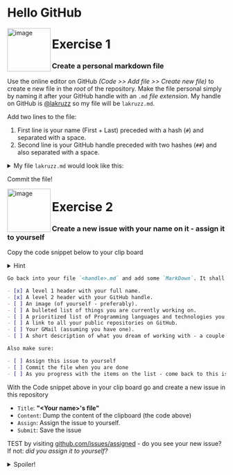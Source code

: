 # Hello GitHub

 

<img width="100" align="left" alt="image" src="https://user-images.githubusercontent.com/155492/219313640-1328aefb-7695-41d2-bbef-5c5ffe6ab079.png">

# Exercise 1

### Create a personal markdown file

Use the online editor on GitHub _(Code >> Add file >> Create new file)_ to create e new file in the _root_ of the repository. Make the file personal simply by naming it after your GitHub handle with an `.md`  _file extension_. My handle on GitHub is [@lakruzz](https://github.com/lakruzz) so my file will be `lakruzz.md`.

Add two lines to the file:

1. First line is your name (First + Last) preceded with a hash (`#`) and separated with a space.
1. Second line is your GitHub handle preceded with two hashes (`##`) and also separated with a space.

<details><summary>My file <code>lakruzz.md</code> would look like this:</summary>
  
---  
```markdown
# Lars Kruse
## lakruzz
```
---
</details>

Commit the file!


<img width="100" align="left" alt="image" src="https://user-images.githubusercontent.com/155492/219313640-1328aefb-7695-41d2-bbef-5c5ffe6ab079.png">

# Exercise 2

### Create a new issue with your name on it - assign it to yourself

Copy the code snippet below to your clip board</b></summary>

<details><summary>Hint</summary>

---
<img width="24" align="left" alt="image" src="https://user-images.githubusercontent.com/155492/219304888-3860501e-c7db-4cac-b2a0-ef2bc427881d.png">

_Notice that when you hover-over the code a copy icon appears in the top-right corner - just click it to copy it to the the clip board._

---
</details>

```markdown
Go back into your file `<handle>.md` and add some `MarkDown`. It shall include:

- [x] A level 1 header with your full name.
- [x] A level 2 header with your GitHub handle.
- [ ] An image (of yourself - preferably).
- [ ] A bulleted list of things you are currently working on.
- [ ] A prioritized list of Programming languages and technologies you wanna work with.
- [ ] A link to all your public repositories on GitHub.
- [ ] Your GMail (assuming you have one).
- [ ] A short description of what you dream of working with - a couple of years from now - when you graduate and enter the labour market as a full-fledged, full-time IT Architect.

Also make sure:

- [ ] Assign this issue to yourself
- [ ] Commit the file when you are done
- [ ] As you progress with the items on the list - come back to this issue and check out the items.

```

With the Code snippet above in your clip board go and create a new issue in this repository

- `Title`: **"&lt;Your name&gt;'s file"**
- `Content`: Dump the content of the clipboard (the code above)
- `Assign`: Assign the issue to yourself.
- `Submit`: Save the issue

TEST by visiting  [github.com/issues/assigned](https://github.com/issues/assigned) - do you see your new issue? If not: _did you assign it to yourself?_



<details><summary>Spoiler!</summary>

---
All you need to learn about (GitHub flavoured) MarkDown is hinted to you in the webpage. 

<img 
  width="782" 
  alt="image" 
  src="https://user-images.githubusercontent.com/155492/215319730-3df5119d-2ec0-4b37-8faf-6686d43eaff9.png">

_All_ the time you spend on practicing and learning MarkDown is _never_ wasted. You will be using it for the rest of your career as a developer!

---
```

